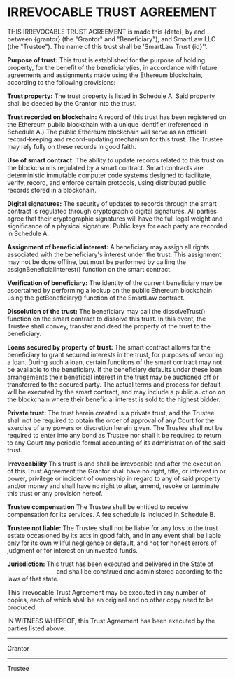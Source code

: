 # IRREVOCABLE TRUST AGREEMENT

THIS IRREVOCABLE TRUST AGREEMENT is made this {date}, by and between {grantor} (the "Grantor" and "Beneficiary"), and SmartLaw LLC (the "Trustee"). The name of this trust shall be 'SmartLaw Trust {id}''.

**Purpose of trust:** This trust is established for the purpose of holding property, for the benefit of the beneficiary(ies, in accordance with future agreements and assignments made using the Ethereum blockchain, according to the following provisions:

**Trust property:** The trust property is listed in Schedule A. Said property shall be deeded by the Grantor into the trust.

**Trust recorded on blockchain:** A record of this trust has been registered on the Ethereum public blockchain with a unique identifier (referenced in Schedule A.) The public Ethereum blockchain will serve as an official record-keeping and record-updating mechanism for this trust. The Trustee may rely fully on these records in good faith.

**Use of smart contract:** The ability to update records related to this trust on the blockchain is regulated by a smart contract. Smart contracts are deterministic immutable computer code systems designed to facilitate, verify, record, and enforce certain protocols, using distributed public records stored in a blockchain.

**Digital signatures:** The security of updates to records through the smart contract is regulated through cryptographic digital signatures. All parties agree that their cryptographic signatures will have the full legal weight and significance of a physical signature. Public keys for each party are recorded in Schedule A.

**Assignment of beneficial interest:** A beneficiary may assign all rights associated with the beneficiary's interest under the trust. This assignment may not be done offline, but must be performed by calling the assignBeneficialInterest() function on the smart contract.

**Verification of beneficiary:** The identity of the current beneficiary may be ascertained by performing a lookup on the public Ethereum blockchain using the getBeneficiary() function of the SmartLaw contract.

**Dissolution of the trust:** The beneficiary may call the dissolveTrust() function on the smart contract to dissolve this trust. In this event, the Trustee shall convey, transfer and deed the property of the trust to the beneficiary.

**Loans secured by property of trust:** The smart contract allows for the beneficiary to grant secured interests in the trust, for purposes of securing a loan. During such a loan, certain functions of the smart contract may not be available to the beneficiary. If the beneficiary defaults under these loan arrangements their beneficial interest in the trust may be auctioned off or transferred to the secured party. The actual terms and process for default will be executed by the smart contract, and may include a public auction on the blockchain where their beneficial interest is sold to the highest bidder.

**Private trust:** The trust herein created is a private trust, and the Trustee shall not be required to obtain the order of approval of any Court for the exercise of any powers or discretion herein given.  The Trustee shall not be required to enter into any bond as Trustee nor shall it be required to return to any Court any periodic formal accounting of its administration of the said trust.

**Irrevocability** This trust is and shall be irrevocable and after the execution of this Trust Agreement the Grantor shall have no right, title, or interest in or power, privilege or incident of ownership in regard to any of said property and/or money and shall have no right to alter, amend, revoke or terminate this trust or any provision hereof.

**Trustee compensation** The Trustee shall be entitled to receive compensation for its services. A fee schedule is included in Schedule B.

**Trustee not liable:** The Trustee shall not be liable for any loss to the trust estate occasioned by its acts in good faith, and in any event shall be liable only for its own willful negligence or default, and not for honest errors of judgment or for interest on uninvested funds.

**Jurisdiction:** This trust has been executed and delivered in the State of _________________ and shall be construed and administered according to the laws of that state.

This Irrevocable Trust Agreement may be executed in any number of copies, each of which shall be an original and no other copy need to be produced.

IN WITNESS WHEREOF, this Trust Agreement has been executed by the parties listed above.


__________________________________
Grantor


__________________________________
Trustee
